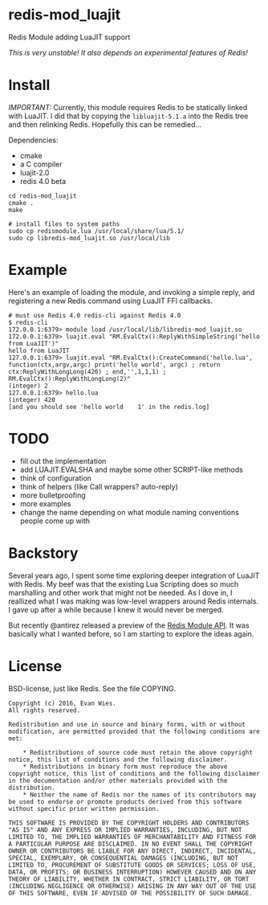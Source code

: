 redis-mod_luajit
================

Redis Module adding LuaJIT support

*This is very unstable! It also depends on experimental features of Redis!*

Install
=======

*IMPORTANT:* Currently, this module requires Redis to be statically linked with LuaJIT. I did that by copying the `libluajit-5.1.a` into the Redis tree and then relinking Redis.  Hopefully this can be remedied...

Dependencies:

 * cmake
 * a C compiler
 * luajit-2.0
 * redis 4.0 beta

```
cd redis-mod_luajit
cmake .
make

# install files to system paths
sudo cp redismodule.lua /usr/local/share/lua/5.1/
sudo cp libredis-mod_luajit.so /usr/local/lib
```

Example
=======

Here's an example of loading the module, and invoking a simple reply, and registering a new Redis command using LuaJIT FFI callbacks.

```
# must use Redis 4.0 redis-cli against Redis 4.0
$ redis-cli
172.0.0.1:6379> module load /usr/local/lib/libredis-mod_luajit.so
172.0.0.1:6379> luajit.eval "RM.EvalCtx():ReplyWithSimpleString('hello from LuaJIT')"
hello from LuaJIT
127.0.0.1:6379> luajit.eval "RM.EvalCtx():CreateCommand('hello.lua', function(ctx,argv,argc) print('hello world', argc) ; return ctx:ReplyWithLongLong(420) ; end,'',1,1,1) ; RM.EvalCtx():ReplyWithLongLong(2)"
(integer) 2
127.0.0.1:6379> hello.lua
(integer) 420
[and you should see 'hello world    1' in the redis.log]
```

TODO
====

 * fill out the implementation
 * add LUAJIT.EVALSHA and maybe some other SCRIPT-like methods
 * think of configuration
 * think of helpers (like Call wrappers? auto-reply)
 * more bulletproofing
 * more examples
 * change the name depending on what module naming conventions people come up with


Backstory
=========

Several years ago, I spent some time exploring deeper integration of LuaJIT with Redis.  My beef was that the existing Lua Scripting does so much marshalling and other work that might not be needed.  As I dove in, I reallized what I was making was low-level wrappers around Redis internals.  I gave up after a while because I knew it would never be merged.

But recently @antirez released a preview of the [Redis Module API](https://github.com/antirez/redis/blob/unstable/src/modules/INTRO.md).  It was basically what I wanted before, so I am starting to explore the ideas again.

License
=======

BSD-license, just like Redis. See the file COPYING.

```
Copyright (c) 2016, Evan Wies.
All rights reserved.

Redistribution and use in source and binary forms, with or without modification, are permitted provided that the following conditions are met:

    * Redistributions of source code must retain the above copyright notice, this list of conditions and the following disclaimer.
    * Redistributions in binary form must reproduce the above copyright notice, this list of conditions and the following disclaimer in the documentation and/or other materials provided with the distribution.
    * Neither the name of Redis nor the names of its contributors may be used to endorse or promote products derived from this software without specific prior written permission.

THIS SOFTWARE IS PROVIDED BY THE COPYRIGHT HOLDERS AND CONTRIBUTORS "AS IS" AND ANY EXPRESS OR IMPLIED WARRANTIES, INCLUDING, BUT NOT LIMITED TO, THE IMPLIED WARRANTIES OF MERCHANTABILITY AND FITNESS FOR A PARTICULAR PURPOSE ARE DISCLAIMED. IN NO EVENT SHALL THE COPYRIGHT OWNER OR CONTRIBUTORS BE LIABLE FOR ANY DIRECT, INDIRECT, INCIDENTAL, SPECIAL, EXEMPLARY, OR CONSEQUENTIAL DAMAGES (INCLUDING, BUT NOT LIMITED TO, PROCUREMENT OF SUBSTITUTE GOODS OR SERVICES; LOSS OF USE, DATA, OR PROFITS; OR BUSINESS INTERRUPTION) HOWEVER CAUSED AND ON ANY THEORY OF LIABILITY, WHETHER IN CONTRACT, STRICT LIABILITY, OR TORT (INCLUDING NEGLIGENCE OR OTHERWISE) ARISING IN ANY WAY OUT OF THE USE OF THIS SOFTWARE, EVEN IF ADVISED OF THE POSSIBILITY OF SUCH DAMAGE.
```
